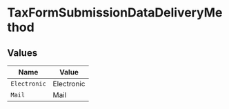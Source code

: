 # TaxFormSubmissionDataDeliveryMethod


## Values

| Name         | Value        |
| ------------ | ------------ |
| `Electronic` | Electronic   |
| `Mail`       | Mail         |